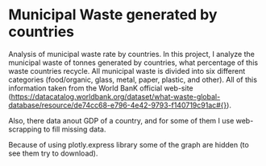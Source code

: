 # Municipal Waste generated by countries
Analysis of municipal waste rate by countries. In this project, I analyze the municipal waste of tonnes generated by countries, what percentage of this waste countries recycle. All municipal waste is divided into six different categories (food/organic, glass, metal, paper, plastic, and other). All of this information taken from the World BanK official web-site (https://datacatalog.worldbank.org/dataset/what-waste-global-database/resource/de74cc68-e796-4e42-9793-f140719c91ac#{}).

Also, there data anout GDP of a country, and for some of them I use web-scrapping to fill missing data.

Because of using plotly.express library some of the graph are hidden (to see them try to download).
